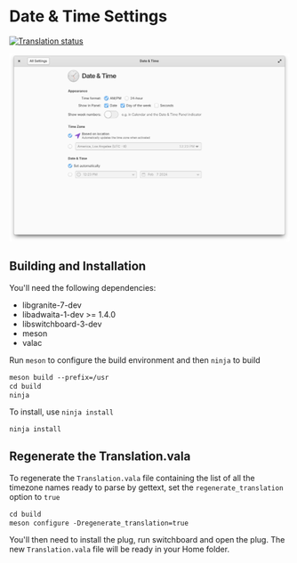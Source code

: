 # Date & Time Settings
[![Translation status](https://l10n.elementary.io/widgets/switchboard/-/datetime/svg-badge.svg)](https://l10n.elementary.io/engage/switchboard/?utm_source=widget)

![screenshot](data/screenshot.png?raw=true)

## Building and Installation

You'll need the following dependencies:

* libgranite-7-dev
* libadwaita-1-dev >= 1.4.0
* libswitchboard-3-dev
* meson
* valac

Run `meson` to configure the build environment and then `ninja` to build

    meson build --prefix=/usr
    cd build
    ninja

To install, use `ninja install`

    ninja install

## Regenerate the Translation.vala

To regenerate the `Translation.vala` file containing the list of all the timezone names ready to parse by gettext, set the `regenerate_translation` option to `true`

    cd build
    meson configure -Dregenerate_translation=true

You'll then need to install the plug, run switchboard and open the plug. The new `Translation.vala` file will be ready in your Home folder.

